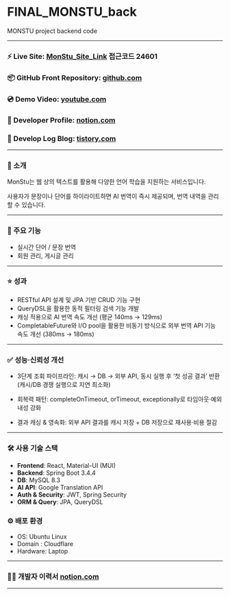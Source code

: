 # FINAL_MONSTU_back
MONSTU project backend code

---

### ⚡ Live Site: [MonStu_Site_Link](https://monstu.win)  접근코드 24601

### 📦 GitHub Front Repository: [github.com](https://github.com/FinalMonstu/FINAL_MONSTU_front)

### 💿 Demo Video: [youtube.com](https://www.youtube.com/watch?v=54qtrOOisXw)

### 📖 Developer Profile: [notion.com](https://www.notion.so/PORTFOLIO-19e303eae1f280828d69f4b34a9654a7?pvs=4)

### 🚩 Develop Log Blog: [tistory.com](https://code-is-code.tistory.com/)
---

### 📖 소개

MonStu는 웹 상의 텍스트를 활용해 다양한 언어 학습을 지원하는 서비스입니다. 

사용자가 문장이나 단어를 하이라이트하면 AI 번역이 즉시 제공되며, 번역 내역을 관리할 수 있습니다.

---

### 🚀 주요 기능

- 실시간 단어 / 문장 번역
- 회원 관리, 게시글 관리

---

### ⭐ 성과

- RESTful API 설계 및 JPA 기반 CRUD 기능 구현
- QueryDSL을 활용한 동적 필터링 검색 기능 개발
- 캐싱 적용으로 AI 번역 속도 개선 (평균 140ms → 129ms)
- CompletableFuture와 I/O pool을 활용한 비동기 방식으로 외부 번역 API 기능 속도 개선 (380ms → 180ms)

---

### ✅ 성능·신뢰성 개선

- 3단계 조회 파이프라인: 캐시 → DB → 외부 API, 동시 실행 후 ‘첫 성공 결과’ 반환(캐시/DB 경쟁 실행으로 지연 최소화)

- 회복력 패턴: completeOnTimeout, orTimeout, exceptionally로 타임아웃·예외 내성 강화

- 결과 캐싱 & 영속화: 외부 API 결과를 캐시 저장 + DB 저장으로 재사용·비용 절감

---

### 🛠️ 사용 기술 스택

- **Frontend**: React, Material-UI (MUI)
- **Backend**: Spring Boot 3.4.4
- **DB**: MySQL 8.3
- **AI API**: Google Translation API
- **Auth & Security**: JWT, Spring Security
- **ORM & Query**: JPA, QueryDSL

### ⚙️ 배포 환경

- OS: Ubuntu Linux
- Domain : Cloudflare
- Hardware: Laptop

---

### 🙆‍♂️ 개발자 이력서 [notion.com](https://www.notion.so/248303eae1f280949123e25ee9ad7d04)

---

